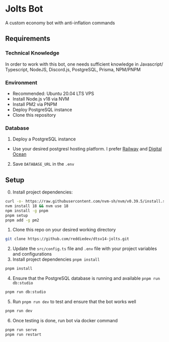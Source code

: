 # Jolts Bot
A custom economy bot with anti-inflation commands

## Requirements

### Technical Knowledge

In order to work with this bot, one needs sufficient knowledge in Javascript/ Typescript, NodeJS, Discord.js, PostgreSQL, Prisma, NPM/PNPM

### Environment

- Recommended: Ubuntu 20.04 LTS VPS
- Install Node.js v18 via NVM
- Install PM2 via PNPM
- Deploy PostgreSQL instance
- Clone this repository

### Database

1. Deploy a PostgreSQL instance

-   Use your desired postgresl hosting platform. I prefer [Railway](https://railway.app?referralCode=reddiedev) and [Digital Ocean](https://m.do.co/c/7662940d8539)

2. Save `DATABASE_URL` in the `.env`

## Setup

0. Install project dependencies:

```bash
curl -o- https://raw.githubusercontent.com/nvm-sh/nvm/v0.39.5/install.sh | bash
nvm install 18 && nvm use 18
npm install -g pnpm
pnpm setup
pnpm add -g pm2
```

1. Clone this repo on your desired working directory
```bash
git clone https://github.com/reddiedev/dtsv14-jolts.git
```
2. Update the `src/config.ts` file and `.env` file with your project variables and configurations
3. Install project dependencies `pnpm install`

```bash
pnpm install
```

4. Ensure that the PostgreSQL database is running and available `pnpm run db:studio`

```bash
pnpm run db:studio
```

5. Run `pnpm run dev` to test and ensure that the bot works well

```bash
pnpm run dev
```

6. Once testing is done, run bot via docker command

```bash
pnpm run serve
pnpm run restart
```